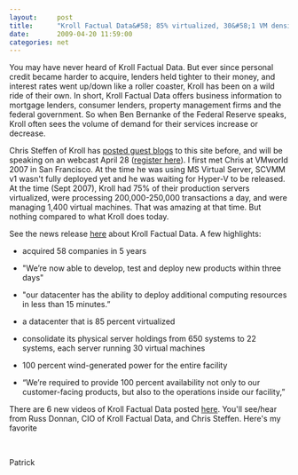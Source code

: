 ```yaml
---
layout:     post
title:      "Kroll Factual Data&#58; 85% virtualized, 30&#58;1 VM density"
date:       2009-04-20 11:59:00
categories: net
---
```

You may have never heard of Kroll Factual Data. But ever since personal credit became harder to acquire, lenders held tighter to their money, and interest rates went up/down like a roller coaster, Kroll has been on a wild ride of their own. In short, Kroll Factual Data offers business information to mortgage lenders, consumer lenders, property management firms and the federal government. So when Ben Bernanke of the Federal Reserve speaks, Kroll often sees the volume of demand for their services increase or decrease.

Chris Steffen of Kroll has [posted guest blogs](http://blogs.technet.com/virtualization/archive/2009/02/04/guest-post-the-green-benefits-we-ve-experienced-with-a-virtualized-data-center.aspx "Chris Steffen blog") to this site before, and will be speaking on an webcast April 28 ([register here](http://www2.eventsvc.com/academylive/register/c9fee1c9-b5ce-4349-a3f6-82858e358aa5 "Webcast reg page")). I first met Chris at VMworld 2007 in San Francisco. At the time he was using MS Virtual Server, SCVMM v1 wasn't fully deployed yet and he was waiting for Hyper-V to be released. At the time (Sept 2007), Kroll had 75% of their production servers virtualized, were processing 200,000-250,000 transactions a day, and were managing 1,400 virtual machines. That was amazing at that time. But nothing compared to what Kroll does today.

See the news release [here](http://www.microsoft.com/Presspass/press/2009/apr09/04-20KrollGreenPR.mspx "MSFT news release") about Kroll Factual Data. A few highlights:

  * acquired 58 companies in 5 years 

  * "We’re now able to develop, test and deploy new products within three days"

  * "our datacenter has the ability to deploy additional computing resources in less than 15 minutes.”

  * a datacenter that is 85 percent virtualized

  * consolidate its physical server holdings from 650 systems to 22 systems, each server running 30 virtual machines

  * 100 percent wind-generated power for the entire facility

  * “We’re required to provide 100 percent availability not only to our customer-facing products, but also to the operations inside our facility,”




There are 6 new videos of Kroll Factual Data posted [here](http://www.microsoft.com/infrastructure/casestudies/casestudy.mspx "Core Infrastructure website for videos"). You'll see/hear from Russ Donnan, CIO of Kroll Factual Data, and Chris Steffen. Here's my favorite

 

Patrick

